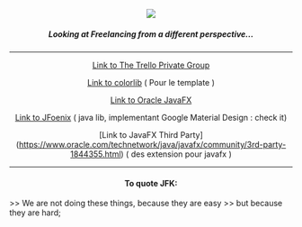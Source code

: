 <p align="center">
  <img src="https://i.imgur.com/3ZQGxXa.jpg">
</p>
<div align="center" style=> 
<h5> Looking at Freelancing from a different perspective... </h4>
</div>

***
<div align="center">

[Link to The Trello Private Group](https://trello.com/fearless48) 

[Link to colorlib](https://colorlib.com/)  ( Pour le template )

[Link to Oracle JavaFX](https://docs.oracle.com/javase/8/javafx/get-started-tutorial/index.html) 

[Link to JFoenix](https://github.com/jfoenixadmin/JFoenix) ( java lib, implementant Google Material Design : check it)

[Link to JavaFX Third Party] (https://www.oracle.com/technetwork/java/javafx/community/3rd-party-1844355.html) ( des extension pour javafx )



***

<h4>
To quote JFK: 
</h4>
</div>
>> We are not doing these things, because they are easy
>> but because they are hard; 





